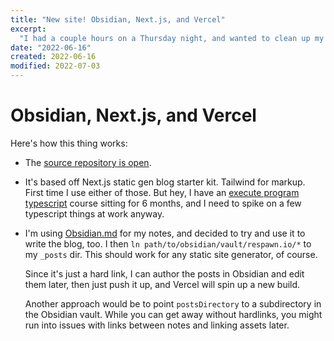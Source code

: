 ```yaml
---
title: "New site! Obsidian, Next.js, and Vercel"
excerpt:
  "I had a couple hours on a Thursday night, and wanted to clean up my website."
date: "2022-06-16"
created: 2022-06-16
modified: 2022-07-03
---
```


# Obsidian, Next.js, and Vercel

Here's how this thing works:

- The [source repository is open](https://github.com/nategadzhi/respawn-io).
- It's based off Next.js static gen blog starter kit. Tailwind for markup. First time I use either of those. But hey, I have an [execute program typescript](https://www.executeprogram.com/courses/typescript) course sitting for 6 months, and I need to spike on a few typescript things at work anyway.
- I'm using [Obsidian.md](https://obsidian.md/) for my notes, and decided to try and use it to write the blog, too. I then `ln path/to/obsidian/vault/respawn.io/*` to my `_posts` dir. This should work for any static site generator, of course.

  Since it's just a hard link, I can author the posts in Obsidian and edit them later, then just push it up, and Vercel will spin up a new build.

  Another approach would be to point `postsDirectory` to a subdirectory in the Obsidian vault. While you can get away without hardlinks, you might run into issues with links between notes and linking assets later.
